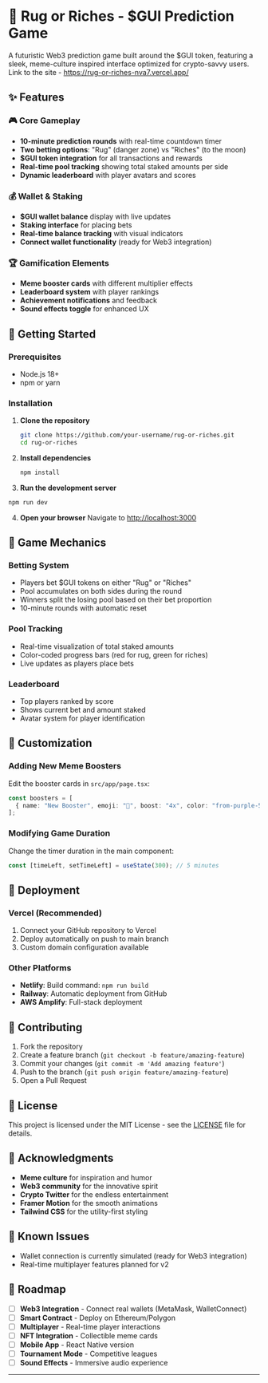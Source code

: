 # 🚀 Rug or Riches - $GUI Prediction Game

A futuristic Web3 prediction game built around the $GUI token, featuring a sleek, meme-culture inspired interface optimized for crypto-savvy users.
Link to the site - https://rug-or-riches-nva7.vercel.app/

## ✨ Features

### 🎮 Core Gameplay
- **10-minute prediction rounds** with real-time countdown timer
- **Two betting options**: "Rug" (danger zone) vs "Riches" (to the moon)
- **$GUI token integration** for all transactions and rewards
- **Real-time pool tracking** showing total staked amounts per side
- **Dynamic leaderboard** with player avatars and scores


### 💰 Wallet & Staking
- **$GUI wallet balance** display with live updates
- **Staking interface** for placing bets
- **Real-time balance tracking** with visual indicators
- **Connect wallet functionality** (ready for Web3 integration)

### 🏆 Gamification Elements
- **Meme booster cards** with different multiplier effects
- **Leaderboard system** with player rankings
- **Achievement notifications** and feedback
- **Sound effects toggle** for enhanced UX


## 🚀 Getting Started

### Prerequisites
- Node.js 18+ 
- npm or yarn

### Installation

1. **Clone the repository**
   ```bash
   git clone https://github.com/your-username/rug-or-riches.git
   cd rug-or-riches
   ```

2. **Install dependencies**
   ```bash
   npm install
   ```

3. **Run the development server**
```bash
npm run dev
   ```

4. **Open your browser**
   Navigate to [http://localhost:3000](http://localhost:3000)

## 🎯 Game Mechanics

### Betting System
- Players bet $GUI tokens on either "Rug" or "Riches"
- Pool accumulates on both sides during the round
- Winners split the losing pool based on their bet proportion
- 10-minute rounds with automatic reset

### Pool Tracking
- Real-time visualization of total staked amounts
- Color-coded progress bars (red for rug, green for riches)
- Live updates as players place bets

### Leaderboard
- Top players ranked by score
- Shows current bet and amount staked
- Avatar system for player identification



## 🔧 Customization

### Adding New Meme Boosters
Edit the booster cards in `src/app/page.tsx`:
```typescript
const boosters = [
  { name: "New Booster", emoji: "🎯", boost: "4x", color: "from-purple-500 to-pink-500" }
];
```

### Modifying Game Duration
Change the timer duration in the main component:
```typescript
const [timeLeft, setTimeLeft] = useState(300); // 5 minutes
```

## 🚀 Deployment

### Vercel (Recommended)
1. Connect your GitHub repository to Vercel
2. Deploy automatically on push to main branch
3. Custom domain configuration available

### Other Platforms
- **Netlify**: Build command: `npm run build`
- **Railway**: Automatic deployment from GitHub
- **AWS Amplify**: Full-stack deployment

## 🤝 Contributing

1. Fork the repository
2. Create a feature branch (`git checkout -b feature/amazing-feature`)
3. Commit your changes (`git commit -m 'Add amazing feature'`)
4. Push to the branch (`git push origin feature/amazing-feature`)
5. Open a Pull Request

## 📝 License

This project is licensed under the MIT License - see the [LICENSE](LICENSE) file for details.

## 🙏 Acknowledgments

- **Meme culture** for inspiration and humor
- **Web3 community** for the innovative spirit
- **Crypto Twitter** for the endless entertainment
- **Framer Motion** for the smooth animations
- **Tailwind CSS** for the utility-first styling

## 🐛 Known Issues

- Wallet connection is currently simulated (ready for Web3 integration)
- Real-time multiplayer features planned for v2

## 🔮 Roadmap

- [ ] **Web3 Integration** - Connect real wallets (MetaMask, WalletConnect)
- [ ] **Smart Contract** - Deploy on Ethereum/Polygon
- [ ] **Multiplayer** - Real-time player interactions
- [ ] **NFT Integration** - Collectible meme cards
- [ ] **Mobile App** - React Native version
- [ ] **Tournament Mode** - Competitive leagues
- [ ] **Sound Effects** - Immersive audio experience

---

